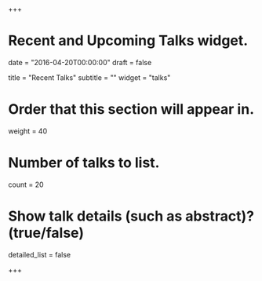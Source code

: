 +++
# Recent and Upcoming Talks widget.

date = "2016-04-20T00:00:00"
draft = false

title = "Recent Talks"
subtitle = ""
widget = "talks"

# Order that this section will appear in.
weight = 40

# Number of talks to list.
count = 20

# Show talk details (such as abstract)? (true/false)
detailed_list = false

+++

